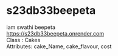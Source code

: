 # s23db33beepeta <br>
iam swathi beepeta <br>
https://s23db33beepeta.onrender.com <br>
Class : Cakes <br>
Attributes: cake_Name, cake_flavour, cost
